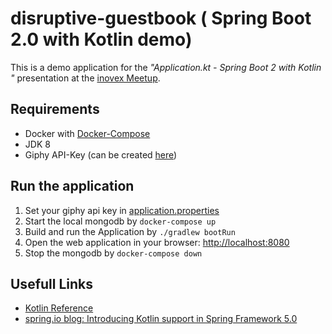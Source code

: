 # disruptive-guestbook ( Spring Boot 2.0 with Kotlin demo)


This is a demo application for the *"Application.kt - Spring Boot 2 with Kotlin
"* presentation at the [inovex Meetup](https://www.meetup.com/inovex-munich/events/257926717/).



## Requirements

* Docker with [Docker-Compose](https://docs.docker.com/compose/install/)
* JDK 8 
* Giphy API-Key (can be created [here](https://developers.giphy.com/dashboard/))


## Run the application

1. Set your giphy api key in [application.properties](spring-kotlin-demo/src/main/resources/application.properties)
2. Start the local mongodb by `docker-compose up`
3. Build and run the Application by `./gradlew bootRun`
4. Open the web application in your browser:  [http://localhost:8080](http://localhost:8080)
5. Stop the mongodb by `docker-compose down`

## Usefull Links

* [Kotlin Reference](http://kotlinlang.org/docs/reference/)
* [spring.io blog: Introducing Kotlin support in Spring Framework 5.0](https://spring.io/blog/2017/01/04/introducing-kotlin-support-in-spring-framework-5-0)